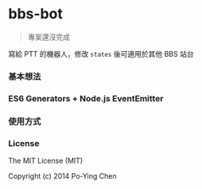 bbs-bot
=======

> 專案還沒完成

寫給 PTT 的機器人，修改 `states` 後可適用於其他 BBS 站台

### 基本想法

### ES6 Generators + Node.js EventEmitter

### 使用方式

### License

The MIT License (MIT)

Copyright (c) 2014 Po-Ying Chen
